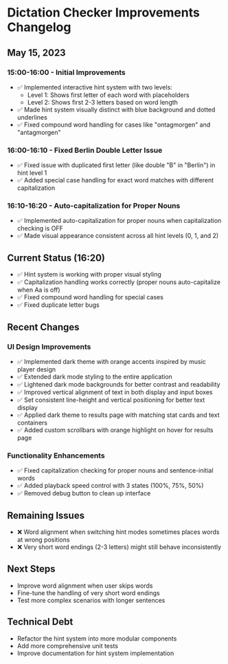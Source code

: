 # Dictation Checker Improvements Changelog

## May 15, 2023

### 15:00-16:00 - Initial Improvements
- ✅ Implemented interactive hint system with two levels:
  - Level 1: Shows first letter of each word with placeholders
  - Level 2: Shows first 2-3 letters based on word length
- ✅ Made hint system visually distinct with blue background and dotted underlines
- ✅ Fixed compound word handling for cases like "ontagmorgen" and "antagmorgen" 

### 16:00-16:10 - Fixed Berlin Double Letter Issue
- ✅ Fixed issue with duplicated first letter (like double "B" in "Berlin") in hint level 1
- ✅ Added special case handling for exact word matches with different capitalization

### 16:10-16:20 - Auto-capitalization for Proper Nouns
- ✅ Implemented auto-capitalization for proper nouns when capitalization checking is OFF
- ✅ Made visual appearance consistent across all hint levels (0, 1, and 2)

## Current Status (16:20)
- ✅ Hint system is working with proper visual styling
- ✅ Capitalization handling works correctly (proper nouns auto-capitalize when Aa is off)
- ✅ Fixed compound word handling for special cases
- ✅ Fixed duplicate letter bugs

## Recent Changes

### UI Design Improvements
- ✅ Implemented dark theme with orange accents inspired by music player design
- ✅ Extended dark mode styling to the entire application
- ✅ Lightened dark mode backgrounds for better contrast and readability
- ✅ Improved vertical alignment of text in both display and input boxes
- ✅ Set consistent line-height and vertical positioning for better text display
- ✅ Applied dark theme to results page with matching stat cards and text containers
- ✅ Added custom scrollbars with orange highlight on hover for results page

### Functionality Enhancements
- ✅ Fixed capitalization checking for proper nouns and sentence-initial words
- ✅ Added playback speed control with 3 states (100%, 75%, 50%)
- ✅ Removed debug button to clean up interface 

## Remaining Issues
- ❌ Word alignment when switching hint modes sometimes places words at wrong positions
- ❌ Very short word endings (2-3 letters) might still behave inconsistently

## Next Steps
- Improve word alignment when user skips words
- Fine-tune the handling of very short word endings
- Test more complex scenarios with longer sentences

## Technical Debt
- Refactor the hint system into more modular components
- Add more comprehensive unit tests
- Improve documentation for hint system implementation 